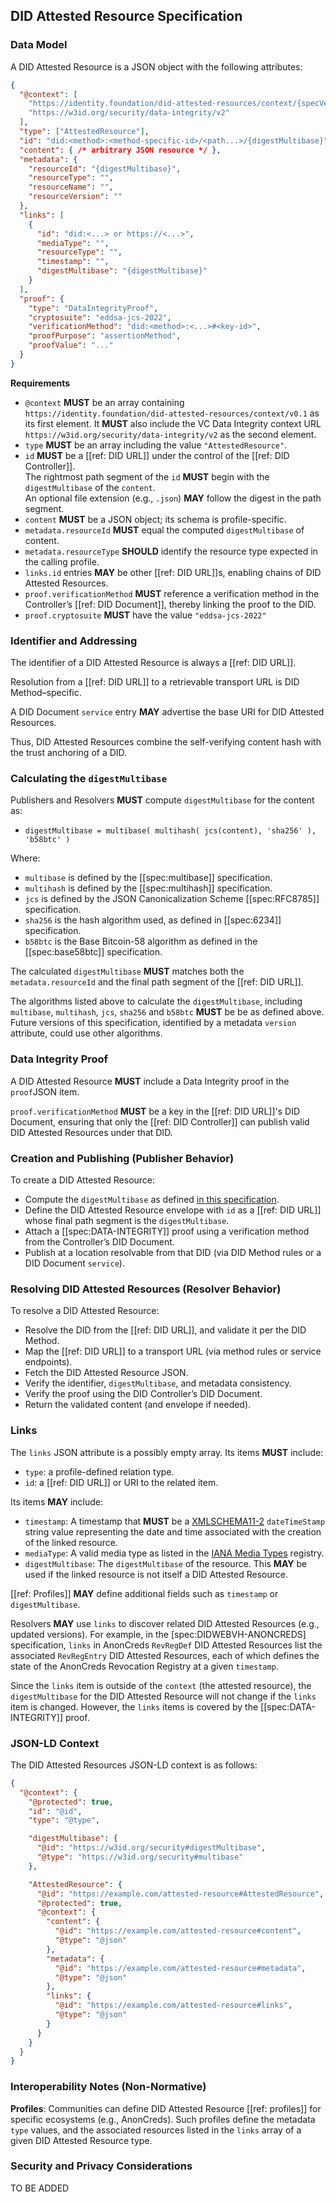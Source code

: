 ## DID Attested Resource Specification

### Data Model

A DID Attested Resource is a JSON object with the following attributes:

```json
{
  "@context": [
    "https://identity.foundation/did-attested-resources/context/{specVersion}",
    "https://w3id.org/security/data-integrity/v2"
  ],
  "type": ["AttestedResource"],
  "id": "did:<method>:<method-specific-id>/<path...>/{digestMultibase}",
  "content": { /* arbitrary JSON resource */ },
  "metadata": {
    "resourceId": "{digestMultibase}",
    "resourceType": "",
    "resourceName": "",
    "resourceVersion": ""
  },
  "links": [
    {
      "id": "did:<...> or https://<...>",
      "mediaType": "",
      "resourceType": "",
      "timestamp": "",
      "digestMultibase": "{digestMultibase}"
    }
  ],
  "proof": {
    "type": "DataIntegrityProof",
    "cryptosuite": "eddsa-jcs-2022",
    "verificationMethod": "did:<method>:<...>#<key-id>",
    "proofPurpose": "assertionMethod",
    "proofValue": "..."
  }
}
```

**Requirements**

- `@context` **MUST** be an array containing `https://identity.foundation/did-attested-resources/context/v0.1` as its first element. It **MUST** also include the VC Data Integrity context URL `https://w3id.org/security/data-integrity/v2` as the second element.
- `type` **MUST** be an array including the value `"AttestedResource"`.  
- `id` **MUST** be a [[ref: DID URL]] under the control of the [[ref: DID Controller]].  
  The rightmost path segment of the `id` **MUST** begin with the `digestMultibase` of the `content`.  
  An optional file extension (e.g., `.json`) **MAY** follow the digest in the path segment.  
- `content` **MUST** be a JSON object; its schema is profile-specific.
- `metadata.resourceId` **MUST** equal the computed `digestMultibase` of content.
- `metadata.resourceType` **SHOULD** identify the resource type expected in the calling profile.
- `links.id` entries **MAY** be other [[ref: DID URL]]s, enabling chains of DID Attested Resources.
- `proof.verificationMethod` **MUST** reference a verification method in the Controller’s [[ref: DID Document]], thereby linking the proof to the DID.
- `proof.cryptosuite` **MUST** have the value `"eddsa-jcs-2022"`

### Identifier and Addressing

The identifier of a DID Attested Resource is always a [[ref: DID URL]].

Resolution from a [[ref: DID URL]] to a retrievable transport URL is DID Method–specific.

A DID Document `service` entry **MAY** advertise the base URI for DID Attested Resources.

Thus, DID Attested Resources combine the self-verifying content hash with the trust anchoring of a DID.

### Calculating the `digestMultibase`

Publishers and Resolvers **MUST** compute `digestMultibase` for the content as:

- `digestMultibase = multibase( multihash( jcs(content), 'sha256' ), 'b58btc' )`

Where:

- `multibase` is defined by the [[spec:multibase]] specification.
- `multihash` is defined by the [[spec:multihash]] specification.
- `jcs` is defined by the JSON Canonicalization Scheme [[spec:RFC8785]] specification.
- `sha256` is the hash algorithm used, as defined in [[spec:6234]] specification.
- `b58btc` is the Base Bitcoin-58 algorithm as defined in the [[spec:base58btc]] specification.

The calculated `digestMultibase` **MUST** matches both the `metadata.resourceId` and the final path segment of the [[ref: DID URL]].

The algorithms listed above to calculate the `digestMultibase`, including `multibase`, `multihash`, `jcs`, `sha256` and `b58btc` **MUST** be be as defined above. Future versions of this specification, identified by a metadata `version` attribute, could use other algorithms.

### Data Integrity Proof

A DID Attested Resource **MUST** include a Data Integrity proof in the `proof`JSON item.

`proof.verificationMethod` **MUST** be a key in the [[ref: DID URL]]'s DID Document, ensuring that only the [[ref: DID Controller]] can publish valid DID Attested Resources under that DID.

### Creation and Publishing (Publisher Behavior)

To create a DID Attested Resource:

- Compute the `digestMultibase` as defined [in this specification](#calculating-the-digestmultibase).
- Define the DID Attested Resource envelope with `id` as a [[ref: DID URL]] whose final path segment is the `digestMultibase`.
- Attach a [[spec:DATA-INTEGRITY]] proof using a verification method from the Controller’s DID Document.
- Publish at a location resolvable from that DID (via DID Method rules or a DID Document `service`).

### Resolving DID Attested Resources (Resolver Behavior)

To resolve a DID Attested Resource:

- Resolve the DID from the [[ref: DID URL]], and validate it per the DID Method.
- Map the [[ref: DID URL]] to a transport URL (via method rules or service endpoints).
- Fetch the DID Attested Resource JSON.
- Verify the identifier, `digestMultibase`, and metadata consistency.
- Verify the proof using the DID Controller’s DID Document.
- Return the validated content (and envelope if needed).

### Links

The `links` JSON attribute is a possibly empty array. Its items **MUST** include:

- `type`: a profile-defined relation type.
- `id`: a [[ref: DID URL]] or URI to the related item.

Its items **MAY** include:

- `timestamp`: A timestamp that **MUST** be a [XMLSCHEMA11-2](https://www.w3.org/TR/xmlschema11-2/#dateTimeStamp) `dateTimeStamp` string value representing the date and time associated with the creation of the linked resource.
- `mediaType`: A valid media type as listed in the [IANA Media Types](https://www.iana.org/assignments/media-types/media-types.xhtml) registry.
- `digestMultibase`: The `digestMultibase` of the resource. This **MAY** be used if the linked resource is not itself a DID Attested Resource.

[[ref: Profiles]] **MAY** define additional fields such as `timestamp` or `digestMultibase`.

Resolvers **MAY** use `links` to discover related DID Attested Resources (e.g., updated versions). For example, in the [spec:DIDWEBVH-ANONCREDS] specification, `links` in AnonCreds `RevRegDef` DID Attested Resources list the associated `RevRegEntry` DID Attested Resources, each of which defines the state of the AnonCreds Revocation Registry at a given `timestamp`.

Since the `links` item is outside of the `context` (the attested resource), the `digestMultibase` for the DID Attested Resource will not change if the `links` item is changed. However, the `links` items is covered by the [[spec:DATA-INTEGRITY]] proof.

### JSON-LD Context

The DID Attested Resources JSON-LD context is as follows:

```json
{
  "@context": {
    "@protected": true,
    "id": "@id",
    "type": "@type",

    "digestMultibase": {
      "@id": "https://w3id.org/security#digestMultibase",
      "@type": "https://w3id.org/security#multibase"
    },

    "AttestedResource": {
      "@id": "https://example.com/attested-resource#AttestedResource",
      "@protected": true,
      "@context": {
        "content": {
          "@id": "https://example.com/attested-resource#content",
          "@type": "@json"
        },
        "metadata": {
          "@id": "https://example.com/attested-resource#metadata",
          "@type": "@json"
        },
        "links": {
          "@id": "https://example.com/attested-resource#links",
          "@type": "@json"
        }
      }
    }
  }
}
```

### Interoperability Notes (Non-Normative)

**Profiles**: Communities can define DID Attested Resource [[ref: profiles]] for specific ecosystems (e.g., AnonCreds). Such profiles define the metadata `type` values, and the associated resources listed in the `links` array of a given DID Attested Resource type.

### Security and Privacy Considerations

TO BE ADDED
